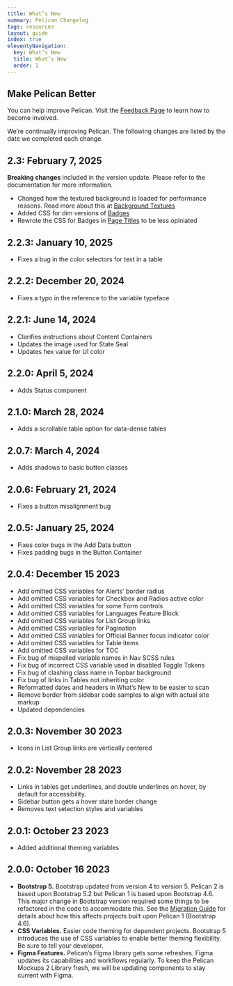 ```yaml
---
title: What’s New
summary: Pelican Changelog
tags: resources
layout: guide
index: true
eleventyNavigation:
  key: What’s New
  title: What’s New
  order: 1
---
```


## Make Pelican Better

You can help improve Pelican. Visit the [Feedback Page](/feedback) to learn how to become involved.

We’re continually improving Pelican. The following changes are listed by the date we completed each change.

## 2.3: February 7, 2025

**Breaking changes** included in the version update. Please refer to the documentation for more information.

- Changed how the textured background is loaded for performance reasons. Read more about this at [Background Textures](/foundation/agency-theming/#background-texture)
- Added CSS for dim versions of [Badges](/components/badges/)
- Rewrote the CSS for Badges in [Page Titles](/components/page-title/) to be less opiniated

## 2.2.3: January 10, 2025

- Fixes a bug in the color selectors for text in a table

## 2.2.2: December 20, 2024

- Fixes a typo in the reference to the variable typeface

## 2.2.1: June 14, 2024

- Clarifies instructions about Content Containers
- Updates the image used for State Seal
- Updates hex value for UI color

## 2.2.0: April 5, 2024

- Adds Status component

## 2.1.0: March 28, 2024

- Adds a scrollable table option for data-dense tables

## 2.0.7: March 4, 2024

- Adds shadows to basic button classes

## 2.0.6: February 21, 2024

- Fixes a button misalignment bug

## 2.0.5: January 25, 2024

- Fixes color bugs in the Add Data button
- Fixes padding bugs in the Button Container

## 2.0.4: December 15 2023

- Add omitted CSS variables for Alerts’ border radius
- Add omitted CSS variables for Checkbox and Radios active color
- Add omitted CSS variables for some Form controls
- Add omitted CSS variables for Languages Feature Block
- Add omitted CSS variables for List Group links
- Add omitted CSS variables for Pagination
- Add omitted CSS variables for Official Banner focus indicator color
- Add omitted CSS variables for Table items
- Add omitted CSS variables for TOC
- Fix bug of mispelled variable names in Nav SCSS rules
- Fix bug of incorrect CSS variable used in disabled Toggle Tokens
- Fix bug of clashing class name in Topbar background
- Fix bug of links in Tables not inheriting color
- Reformatted dates and headers in What’s New to be easier to scan
- Remove border from sidebar code samples to align with actual site markup
- Updated dependencies

## 2.0.3: November 30 2023

- Icons in List Group links are vertically centered

## 2.0.2: November 28 2023

- Links in tables get underlines, and double underlines on hover, by default for accessibility.
- Sidebar button gets a hover state border change
- Removes text selection styles and variables

## 2.0.1: October 23 2023

- Added additional theming variables

## 2.0.0: October 16 2023

- **Bootstrap 5.** Bootstrap updated from version 4 to version 5. Pelican 2 is based upon Bootstrap 5.2 but Pelican 1 is based upon Bootstrap 4.6. This major change in Bootstrap version required some things to be refactored in the code to accommodate this. See the [Migration Guide](/migration-guide/) for details about how this affects projects built upon Pelican 1 (Bootstrap 4.6).
- **CSS Variables.** Easier code theming for dependent projects. Bootstrap 5 introduces the use of CSS variables to enable better theming flexibility. Be sure to tell your developer.
- **Figma Features.** Pelican’s Figma library gets some refreshes. Figma updates its capabilities and workflows regularly. To keep the Pelican Mockups 2 Library fresh, we will be updating components to stay current with Figma.
